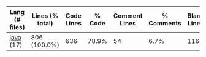 |Lang (# files)|Lines (% total)|Code Lines|% Code|Comment Lines|% Comments|Blank Lines|% Blank|
| --- | --- | --- | --- | --- | --- | --- | --- |
|[java](https://github.com/Smaltin/AvilonSubBot/tree/master/statistics/java/lines_descending.md) (17)|806 (100.0%)|636|78.9%|54|6.7%|116|14.4%|